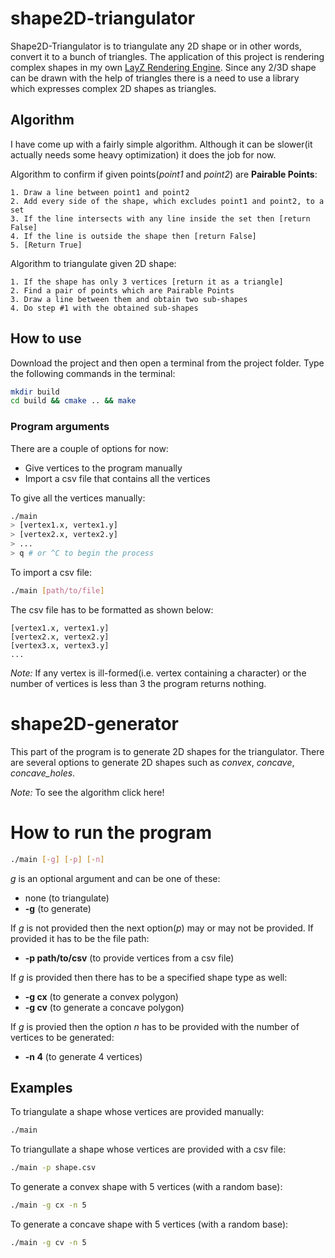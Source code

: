 # shape2D-triangulator

Shape2D-Triangulator is to triangulate any 2D shape or in other words, convert it to a bunch of triangles. The application of this project is rendering complex shapes in my own [LayZ Rendering Engine](https://github.com/AliKhudiyev/LayZ-Renderer-Engine). Since any 2/3D shape can be drawn with the help of triangles there is a need to use a library which expresses complex 2D shapes as triangles.

## Algorithm

I have come up with a fairly simple algorithm. Although it can be slower(it actually needs some heavy optimization) it does the job for now.

Algorithm to confirm if given points(*point1* and *point2*) are **Pairable Points**:

```
1. Draw a line between point1 and point2
2. Add every side of the shape, which excludes point1 and point2, to a set
3. If the line intersects with any line inside the set then [return False]
4. If the line is outside the shape then [return False]
5. [Return True]
```

Algorithm to triangulate given 2D shape:

```
1. If the shape has only 3 vertices [return it as a triangle]
2. Find a pair of points which are Pairable Points
3. Draw a line between them and obtain two sub-shapes
4. Do step #1 with the obtained sub-shapes
```

## How to use

Download the project and then open a terminal from the project folder. Type the following commands in the terminal:

```bash
mkdir build
cd build && cmake .. && make
```

### Program arguments

There are a couple of options for now:

- Give vertices to the program manually
- Import a csv file that contains all the vertices

To give all the vertices manually:

```bash
./main
> [vertex1.x, vertex1.y]
> [vertex2.x, vertex2.y]
> ...
> q # or ^C to begin the process
```

To import a csv file:

```bash
./main [path/to/file]
```

The csv file has to be formatted as shown below:

```
[vertex1.x, vertex1.y]
[vertex2.x, vertex2.y]
[vertex3.x, vertex3.y]
...
```

*Note:* If any vertex is ill-formed(i.e. vertex containing a character) or the number of vertices is less than 3 the program returns nothing.

# shape2D-generator

This part of the program is to generate 2D shapes for the triangulator. There are several options to generate 2D shapes such as *convex*, *concave*, *concave_holes*.

*Note:* To see the algorithm click here!

# How to run the program

```bash
./main [-g] [-p] [-n]
```

*g* is an optional argument and can be one of these:

- none (to triangulate)
- **-g** (to generate)

If *g* is not provided then the next option(*p*) may or may not be provided. If provided it has to be the file path:

- **-p path/to/csv** (to provide vertices from a csv file)

If *g* is provided then there has to be a specified shape type as well:

- **-g cx** (to generate a convex polygon)
- **-g cv** (to generate a concave polygon)

If *g* is provied then the option *n* has to be provided with the number of vertices to be generated:

- **-n 4** (to generate 4 vertices)

## Examples

To triangulate a shape whose vertices are provided manually:

```bash
./main
```

To triangullate a shape whose vertices are provided with a csv file:

```bash
./main -p shape.csv
```

To generate a convex shape with 5 vertices (with a random base):

```bash
./main -g cx -n 5
```

To generate a concave shape with 5 vertices (with a random base):

```bash
./main -g cv -n 5
```
